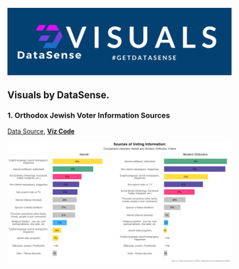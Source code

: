 
![](./utils/jpg/banner.jpg)

## Visuals by DataSense.

### 1. Orthodox Jewish Voter Information Sources

[Data Source](https://www.harediresearchgroup.org/wp-content/uploads/2023/09/REPORT-Orthodox-Jewish-Political-Attitudes-and-Behaviors-September-2023.pdf), [__Viz Code__](./R/1-voter-information.R)

![](./utils/png/voter_info.png)
